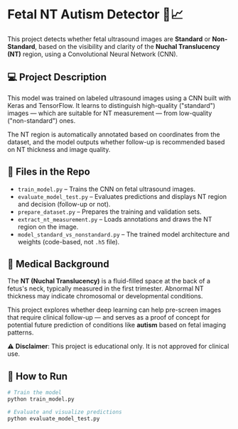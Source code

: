 # Fetal NT Autism Detector 🧠📈

This project detects whether fetal ultrasound images are **Standard** or **Non-Standard**, based on the visibility and clarity of the **Nuchal Translucency (NT)** region, using a Convolutional Neural Network (CNN).

## 💻 Project Description

This model was trained on labeled ultrasound images using a CNN built with Keras and TensorFlow. It learns to distinguish high-quality ("standard") images — which are suitable for NT measurement — from low-quality ("non-standard") ones.

The NT region is automatically annotated based on coordinates from the dataset, and the model outputs whether follow-up is recommended based on NT thickness and image quality.

## 📂 Files in the Repo

- `train_model.py` – Trains the CNN on fetal ultrasound images.
- `evaluate_model_test.py` – Evaluates predictions and displays NT region and decision (follow-up or not).
- `prepare_dataset.py` – Prepares the training and validation sets.
- `extract_nt_measurement.py` – Loads annotations and draws the NT region on the image.
- `model_standard_vs_nonstandard.py` – The trained model architecture and weights (code-based, not `.h5` file).

## 🧪 Medical Background

The **NT (Nuchal Translucency)** is a fluid-filled space at the back of a fetus's neck, typically measured in the first trimester. Abnormal NT thickness may indicate chromosomal or developmental conditions.

This project explores whether deep learning can help pre-screen images that require clinical follow-up — and serves as a proof of concept for potential future prediction of conditions like **autism** based on fetal imaging patterns.

⚠️ **Disclaimer**: This project is educational only. It is not approved for clinical use.

## 🔧 How to Run

```bash
# Train the model
python train_model.py

# Evaluate and visualize predictions
python evaluate_model_test.py
